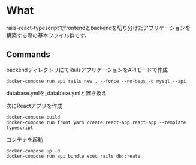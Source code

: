 # What
rails-react-typescriptでfrontendとbackendを切り分けたアプリケーションを構築する際の基本ファイル群です。

## Commands

backendディレクトリにてRailsアプリケーションをAPIモードで作成
```
docker-compose run api rails new . --force --no-deps -d mysql --api
```

database.ymlを_database.ymlと置き換え

次にReactアプリを作成
```
docker-compose build
docker-compose run front yarn create react-app react-app --template typescript
```

コンテナを起動
```
docker-compose up -d
docker-compose run api bundle exec rails db:create
```